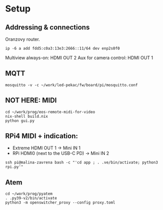 # Setup

## Addressing & connections

Oranzovy router.

```
ip -6 a add fdd5:c0a3:13e3:2666::11/64 dev enp2s0f0
```

Multiview always-on: HDMI OUT 2
Aux for camera control: HDMI OUT 1

## MQTT

```
mosquitto -v -c ~/work/led-pekac/fw/board/pi/mosquitto.conf
```

## NOT HERE: MIDI

```
cd ~/work/prog/eos-remote-midi-for-video
nix-shell build.nix
python gui.py
```

## RPi4 MIDI + indication:

- Extreme HDMI OUT 1 -> Mini IN 1
- RPi HDMI0 (next to the USB-C PD) -> Mini IN 2

```
ssh pi@malina-zavrena bash -c "'cd app ; . .ve/bin/activate; python3 rpi.py'"
```

## Atem

```
cd ~/work/prog/pyatem
. .py39-v2/bin/activate
python3 -m openswitcher_proxy --config proxy.toml
```
